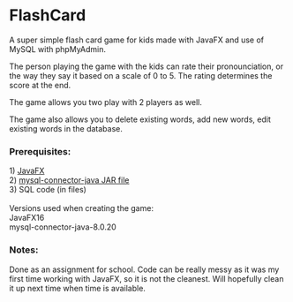 # FlashCard
A super simple flash card game for kids made with JavaFX and use of MySQL with phpMyAdmin.

The person playing the game with the kids can rate their pronounciation, or the way they say it based on a scale of 0 to 5. The rating determines the score at the end.

The game allows you two play with 2 players as well.

The game also allows you to delete existing words, add new words, edit existing words in the database. 
<br/>
<h3> Prerequisites: </h3>
1) <a href ="https://openjfx.io/">JavaFX</a><br/>
2) <a href ="https://dev.mysql.com/downloads/connector/j/">mysql-connector-java JAR file</a><br/>
3) SQL code (in files) <br/>
<br/>
Versions used when creating the game: <br/>
JavaFX16<br/>
mysql-connector-java-8.0.20<br/>
<h3> Notes: </h3>
Done as an assignment for school. Code can be really messy as it was my first time working with JavaFX, so it is not the cleanest. Will hopefully clean it up next time when time is available.
